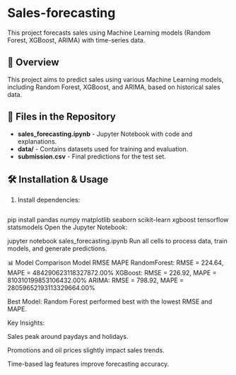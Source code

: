 # Sales-forecasting
This project forecasts sales using Machine Learning models (Random Forest, XGBoost, ARIMA) with time-series data.
## 📌 Overview
This project aims to predict sales using various Machine Learning models, including Random Forest, XGBoost, and ARIMA, based on historical sales data.

## 📂 Files in the Repository
- **sales_forecasting.ipynb** - Jupyter Notebook with code and explanations.
- **data/** - Contains datasets used for training and evaluation.
- **submission.csv** - Final predictions for the test set.

## 🛠 Installation & Usage
1. Install dependencies:
   ```sh
  pip install pandas numpy matplotlib seaborn scikit-learn xgboost tensorflow statsmodels
Open the Jupyter Notebook:


jupyter notebook sales_forecasting.ipynb
Run all cells to process data, train models, and generate predictions.

📊 Model Comparison
Model	RMSE	MAPE
RandomForest: RMSE = 224.64, MAPE = 484290623118327872.00%
XGBoost: RMSE = 226.92, MAPE = 810310199853106432.00%
ARIMA: RMSE = 798.92, MAPE = 28059652193113329664.00%

Best Model: Random Forest performed best with the lowest RMSE and MAPE.

Key Insights:

Sales peak around paydays and holidays.

Promotions and oil prices slightly impact sales trends.

Time-based lag features improve forecasting accuracy.

